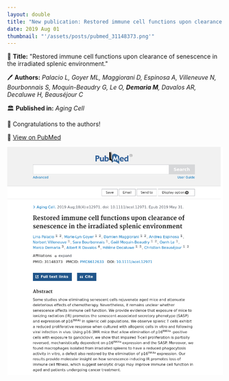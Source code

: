 ```yaml
---
layout: double
title: "New publication: Restored immune cell functions upon clearance of senescence in the irradiated splenic environment"
date: 2019 Aug 01
thumbnail: "'/assets/posts/pubmed_31148373.png'"
---
```

📖 <strong>Title:</strong> "Restored immune cell functions upon clearance of senescence in the irradiated splenic environment."  

🖊️ <strong>Authors:</strong> <em>Palacio L, Goyer ML, Maggiorani D, Espinosa A, Villeneuve N, Bourbonnais S, Moquin-Beaudry G, Le O, <strong>Demaria M</strong>, Davalos AR, Decaluwe H, Beauséjour C</em>  

🏛️ <strong>Published in:</strong> <em>Aging Cell</em>  

🎉 Congratulations to the authors!  

🔗 <a href="https://pubmed.ncbi.nlm.nih.gov/31148373/">View on PubMed</a>  

![Publication Image](/assets/posts/pubmed_31148373.png)
